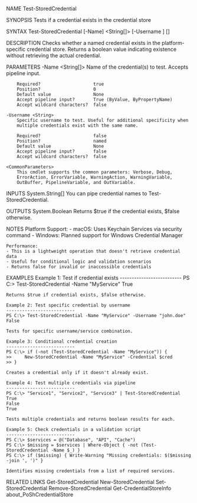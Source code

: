 NAME
    Test-StoredCredential

SYNOPSIS
    Tests if a credential exists in the credential store

SYNTAX
    Test-StoredCredential [-Name] <String[]> [-Username <String>] [<CommonParameters>]

DESCRIPTION
    Checks whether a named credential exists in the platform-specific credential store.
    Returns a boolean value indicating existence without retrieving the actual credential.

PARAMETERS
    -Name <String[]>
        Name of the credential(s) to test. Accepts pipeline input.
        
        Required?                    true
        Position?                    0
        Default value                None
        Accept pipeline input?       True (ByValue, ByPropertyName)
        Accept wildcard characters?  false

    -Username <String>
        Specific username to test. Useful for additional specificity when
        multiple credentials exist with the same name.
        
        Required?                    false
        Position?                    named
        Default value                None
        Accept pipeline input?       false
        Accept wildcard characters?  false

    <CommonParameters>
        This cmdlet supports the common parameters: Verbose, Debug,
        ErrorAction, ErrorVariable, WarningAction, WarningVariable,
        OutBuffer, PipelineVariable, and OutVariable.

INPUTS
    System.String[]
        You can pipe credential names to Test-StoredCredential.

OUTPUTS
    System.Boolean
        Returns $true if the credential exists, $false otherwise.

NOTES
    Platform Support:
    - macOS: Uses Keychain Services via security command
    - Windows: Planned support for Windows Credential Manager

    Performance:
    - This is a lightweight operation that doesn't retrieve credential data
    - Useful for conditional logic and validation scenarios
    - Returns false for invalid or inaccessible credentials

EXAMPLES
    Example 1: Test if credential exists
    -------------------------- 
    PS C:\> Test-StoredCredential -Name "MyService"
    True

    Returns $true if credential exists, $false otherwise.

    Example 2: Test specific credential by username
    -------------------------- 
    PS C:\> Test-StoredCredential -Name "MyService" -Username "john.doe"
    False

    Tests for specific username/service combination.

    Example 3: Conditional credential creation
    -------------------------- 
    PS C:\> if (-not (Test-StoredCredential -Name "MyService")) {
    >>     New-StoredCredential -Name "MyService" -Credential $cred
    >> }

    Creates a credential only if it doesn't already exist.

    Example 4: Test multiple credentials via pipeline
    -------------------------- 
    PS C:\> "Service1", "Service2", "Service3" | Test-StoredCredential
    True
    False
    True

    Tests multiple credentials and returns boolean results for each.

    Example 5: Check credentials in a validation script
    -------------------------- 
    PS C:\> $services = @("Database", "API", "Cache")
    PS C:\> $missing = $services | Where-Object { -not (Test-StoredCredential -Name $_) }
    PS C:\> if ($missing) { Write-Warning "Missing credentials: $($missing -join ', ')" }

    Identifies missing credentials from a list of required services.

RELATED LINKS
    Get-StoredCredential
    New-StoredCredential
    Set-StoredCredential
    Remove-StoredCredential
    Get-CredentialStoreInfo
    about_PoShCredentialStore
